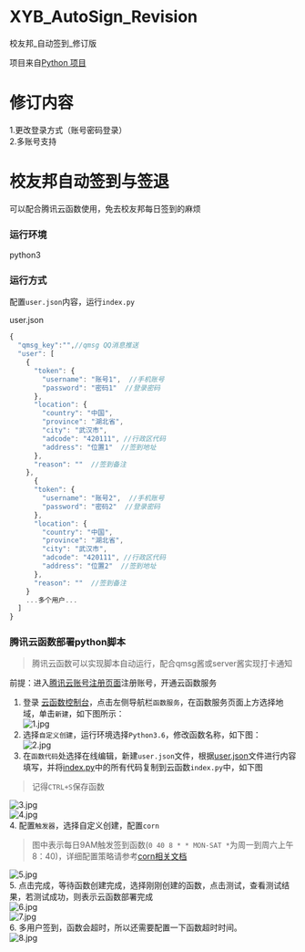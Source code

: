 # XYB_AutoSign_Revision
校友邦_自动签到_修订版

项目来自[Python 项目](https://github.com/CncCbz/xybSign/)  
# 修订内容
1.更改登录方式（账号密码登录）  
2.多账号支持

# 校友邦自动签到与签退

可以配合腾讯云函数使用，免去校友邦每日签到的麻烦

### 运行环境

python3

### 运行方式

配置`user.json`内容，运行`index.py`


user.json

```javascript
{
  "qmsg_key":"",//qmsg QQ消息推送
  "user": [
    {
      "token": {
        "username": "账号1",  //手机账号
        "password": "密码1"  //登录密码
      },
      "location": {
        "country": "中国",
        "province": "湖北省",
        "city": "武汉市",
        "adcode": "420111", //行政区代码
        "address": "位置1"  //签到地址
      },
      "reason": ""  //签到备注
    },
      {
      "token": {
        "username": "账号2",  //手机账号
        "password": "密码2"  //登录密码
      },
      "location": {
        "country": "中国",
        "province": "湖北省",
        "city": "武汉市",
        "adcode": "420111", //行政区代码
        "address": "位置2"  //签到地址
      },
      "reason": ""  //签到备注
    }
    ...多个用户...
  ]
}
```

### 腾讯云函数部署python脚本

>腾讯云函数可以实现脚本自动运行，配合qmsg酱或server酱实现打卡通知

前提：进入[腾讯云账号注册页面](https://cloud.tencent.com/register)注册账号，开通云函数服务

1. 登录 [云函数控制台](https://cloud.tencent.com/login?s_url=https%3A%2F%2Fconsole.cloud.tencent.com%2Fscf)，点击左侧导航栏`函数服务`，在函数服务页面上方选择地域，单击`新建`，如下图所示：  
![1.jpg](https://ae01.alicdn.com/kf/U067134e2785948f5b05ccdb8bd582c16S.jpg)  
2. 选择`自定义创建`，运行环境选择`Python3.6`，修改函数名称，如下图：  
![2.jpg](https://ae01.alicdn.com/kf/U873a0be7a91442d5aff2948544605bfet.jpg)  
3. 在`函数代码`处选择在线编辑，新建`user.json`文件，根据[user.json](https://github.com/heiwa9/XYB_AutoSign_Revision/blob/main/user.json)文件进行内容填写，并将[index.py](https://github.com/heiwa9/XYB_AutoSign_Revision/blob/main/index.py)中的所有代码复制到云函数`index.py`中，如下图  
>记得`CTRL+S`保存函数  

![3.jpg](https://ae01.alicdn.com/kf/Uf8da1b423b004fb29a9de531ad0096a0M.jpg)  
![4.jpg](https://ae01.alicdn.com/kf/Ufd4ecc4576be4542814cbbd492a10796v.jpg)  
4. 配置`触发器`，选择自定义创建，配置`corn`  
> 图中表示每日9AM触发签到函数(`0 40 8 * * MON-SAT *`为周一到周六上午8：40)，详细配置策略请参考[corn相关文档](https://cloud.tencent.com/document/product/583/9708#cron-.E8.A1.A8.E8.BE.BE.E5.BC.8F)  

![5.jpg](https://ae01.alicdn.com/kf/U35a7a71247e04fdf8da58c794f854a40N.jpg)  
5. 点击完成，等待函数创建完成，选择刚刚创建的函数，点击测试，查看测试结果，若测试成功，则表示云函数部署完成  
![6.jpg](https://ae01.alicdn.com/kf/U5a8052c902dd4cc2b08b2b50d70270cfT.jpg)  
![7.jpg](https://ae01.alicdn.com/kf/Ubc0fd3f3036e430b9fe73f91e5df42a9S.jpg)  
6. 多用户签到，函数会超时，所以还需要配置一下函数超时时间。  
![8.jpg](https://user-images.githubusercontent.com/54386147/126591162-8677ecea-3a0e-4182-a60c-5d139325912c.png)  


